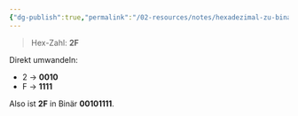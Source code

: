 ```yaml
---
{"dg-publish":true,"permalink":"/02-resources/notes/hexadezimal-zu-binaer/","tags":["mathe/binärzahlen","mathe/hexadezimal"],"updated":"2025-03-23T01:17:17.000+01:00"}
---
```


>Hex-Zahl: **2F**

Direkt umwandeln:

- 2 → **0010**
- F → **1111**

Also ist **2F** in Binär **00101111**.